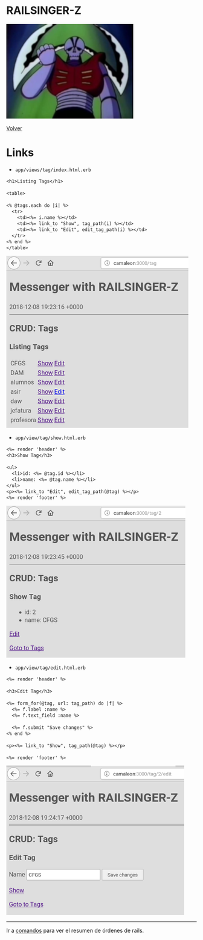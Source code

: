 
# RAILSINGER-Z

![](images/malo1.png)

[Volver](README.md)

# Links

* `app/views/tag/index.html.erb`

```
<h1>Listing Tags</h1>

<table>

<% @tags.each do |i| %>
  <tr>
    <td><%= i.name %></td>
    <td><%= link_to "Show", tag_path(i) %></td>
    <td><%= link_to "Edit", edit_tag_path(i) %></td>
  </tr>
<% end %>
</table>
```

![](images/11-tag-index.png)

* `app/view/tag/show.html.erb`

```
<%= render 'header' %>
<h3>Show Tag</h3>

<ul>
  <li>id: <%= @tag.id %></li>
  <li>name: <%= @tag.name %></li>
</ul>
<p><%= link_to "Edit", edit_tag_path(@tag) %></p>
<%= render 'footer' %>
```

![](images/11-show-tag.png)

* `app/view/tag/edit.html.erb`

```
<%= render 'header' %>

<h3>Edit Tag</h3>

<%= form_for(@tag, url: tag_path) do |f| %>
  <%= f.label :name %>
  <%= f.text_field :name %>

  <%= f.submit "Save changes" %>
<% end %>

<p><%= link_to "Show", tag_path(@tag) %></p>

<%= render 'footer' %>
```

![](images/11-edit-tag.png)

---

Ir a [comandos](99-commands.md) para ver el resumen de órdenes de rails.

